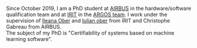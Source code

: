 Since October 2019, I am a PhD student at [AIRBUS](https://www.airbus.com/) in the hardware/software qualification team and at [IRIT](https://www.irit.fr/) in the [ARGOS team](https://www.irit.fr/departement/fiabilite-des-systemes-et-des-logiciels/equipe-argos/). I work under the supervision of [Ileana Ober](https://www.irit.fr/~Ileana.Ober/Home.html) and [Iulian ober](https://www.irit.fr/~Iulian.Ober/) from IRIT and Christophe Gabreau from AIRBUS.  
The subject of my PhD is "Certifiability of systems based on machine learning software".
